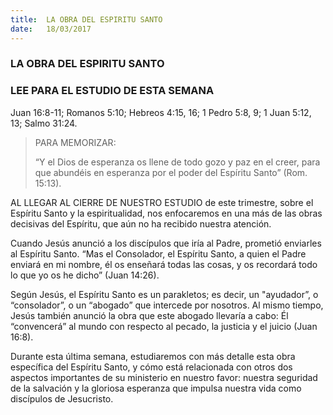 ```yaml
---
title:  LA OBRA DEL ESPIRITU SANTO
date:   18/03/2017
---
```


### LA OBRA DEL ESPIRITU SANTO

### LEE PARA EL ESTUDIO DE ESTA SEMANA
Juan 16:8-11; Romanos 5:10; Hebreos 4:15, 16; 1 Pedro 5:8, 9; 1 Juan 5:12, 13; Salmo 31:24.

> <p>PARA MEMORIZAR:</p>
> “Y el Dios de esperanza os llene de todo gozo y paz en el creer, para que abundéis en esperanza por el poder del Espíritu Santo” (Rom. 15:13).

AL LLEGAR AL CIERRE DE NUESTRO ESTUDIO de este trimestre, sobre el Espíritu Santo y la espiritualidad, nos enfocaremos en una más de las obras decisivas del Espíritu, que aún no ha recibido nuestra atención.

Cuando Jesús anunció a los discípulos que iría al Padre, prometió enviarles al Espíritu Santo. “Mas el Consolador, el Espíritu Santo, a quien el Padre enviará en mi nombre, él os enseñará todas las cosas, y os recordará todo lo que yo os he dicho” (Juan 14:26).

Según Jesús, el Espíritu Santo es un parakletos; es decir, un "ayudador”, o “consolador”, o un “abogado” que intercede por nosotros. Al mismo tiempo, Jesús también anunció la obra que este abogado llevaría a cabo: Él “convencerá” al mundo con respecto al pecado, la justicia y el juicio (Juan 16:8).

Durante esta última semana, estudiaremos con más detalle esta obra específica del Espíritu Santo, y cómo está relacionada con otros dos aspectos importantes de su ministerio en nuestro favor: nuestra seguridad de la salvación y la gloriosa esperanza que impulsa nuestra vida como discípulos de Jesucristo.